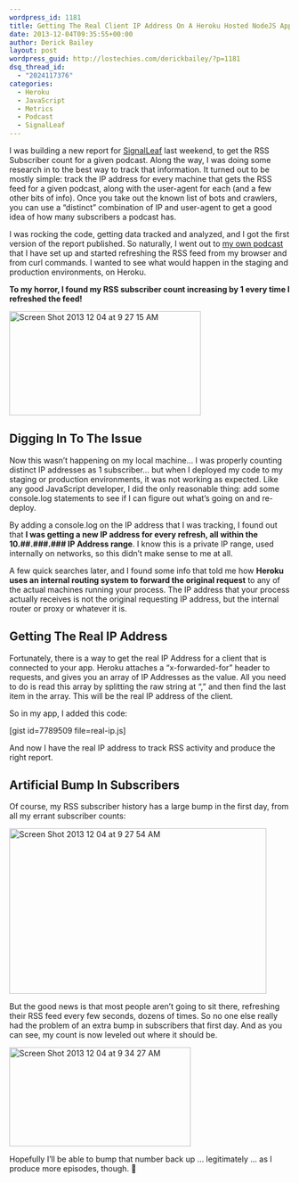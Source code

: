```yaml
---
wordpress_id: 1181
title: Getting The Real Client IP Address On A Heroku Hosted NodeJS App
date: 2013-12-04T09:35:55+00:00
author: Derick Bailey
layout: post
wordpress_guid: http://lostechies.com/derickbailey/?p=1181
dsq_thread_id:
  - "2024117376"
categories:
  - Heroku
  - JavaScript
  - Metrics
  - Podcast
  - SignalLeaf
---
```

I was building a new report for [SignalLeaf](http://signalleaf.com) last weekend, to get the RSS Subscriber count for a given podcast. Along the way, I was doing some research in to the best way to track that information. It turned out to be mostly simple: track the IP address for every machine that gets the RSS feed for a given podcast, along with the user-agent for each (and a few other bits of info). Once you take out the known list of bots and crawlers, you can use a &#8220;distinct&#8221; combination of IP and user-agent to get a good idea of how many subscribers a podcast has. 

I was rocking the code, getting data tracked and analyzed, and I got the first version of the report published. So naturally, I went out to [my own podcast](http://blog.signalleaf.com/blog/categories/podcast/) that I have set up and started refreshing the RSS feed from my browser and from curl commands. I wanted to see what would happen in the staging and production environments, on Heroku.

**To my horror, I found my RSS subscriber count increasing by 1 every time I refreshed the feed!**

<img src="http://lostechies.com/derickbailey/files/2013/12/Screen-Shot-2013-12-04-at-9.27.15-AM.png" alt="Screen Shot 2013 12 04 at 9 27 15 AM" width="344" height="187" border="0" />

## Digging In To The Issue

Now this wasn&#8217;t happening on my local machine&#8230; I was properly counting distinct IP addresses as 1 subscriber&#8230; but when I deployed my code to my staging or production environments, it was not working as expected. Like any good JavaScript developer, I did the only reasonable thing: add some console.log statements to see if I can figure out what&#8217;s going on and re-deploy.

By adding a console.log on the IP address that I was tracking, I found out that **I was getting a new IP address for every refresh, all within the 10.##.###.### IP Address range**. I know this is a private IP range, used internally on networks, so this didn&#8217;t make sense to me at all.

A few quick searches later, and I found some info that told me how **Heroku uses an internal routing system to forward the original request** to any of the actual machines running your process. The IP address that your process actually receives is not the original requesting IP address, but the internal router or proxy or whatever it is. 

## Getting The Real IP Address

Fortunately, there is a way to get the real IP Address for a client that is connected to your app. Heroku attaches a &#8220;x-forwarded-for&#8221; header to requests, and gives you an array of IP Addresses as the value. All you need to do is read this array by splitting the raw string at &#8220;,&#8221; and then find the last item in the array. This will be the real IP address of the client.

So in my app, I added this code:

[gist id=7789509 file=real-ip.js]

And now I have the real IP address to track RSS activity and produce the right report.

## Artificial Bump In Subscribers

Of course, my RSS subscriber history has a large bump in the first day, from all my errant subscriber counts:

<img src="http://lostechies.com/derickbailey/files/2013/12/Screen-Shot-2013-12-04-at-9.27.54-AM.png" alt="Screen Shot 2013 12 04 at 9 27 54 AM" width="462" height="297" border="0" />

But the good news is that most people aren&#8217;t going to sit there, refreshing their RSS feed every few seconds, dozens of times. So no one else really had the problem of an extra bump in subscribers that first day. And as you can see, my count is now leveled out where it should be.

<img src="http://lostechies.com/derickbailey/files/2013/12/Screen-Shot-2013-12-04-at-9.34.27-AM.png" alt="Screen Shot 2013 12 04 at 9 34 27 AM" width="326" height="178" border="0" />

Hopefully I&#8217;ll be able to bump that number back up &#8230; legitimately &#8230; as I produce more episodes, though. 🙂